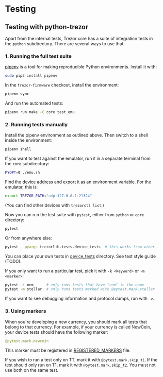 # Testing

## Testing with python-trezor

Apart from the internal tests, Trezor core has a suite of integration tests in the
`python` subdirectory. There are several ways to use that.


### 1. Running the full test suite

[pipenv] is a tool for making reproducible Python environments. Install it with:
```sh
sudo pip3 install pipenv
```
In the `frezor-firmware` checkout, install the environment:
```sh
pipenv sync
```
And run the automated tests:
```sh
pipenv run make -C core test_emu
```


### 2. Running tests manually

Install the pipenv environment as outlined above. Then switch to a shell inside the
environment:

```sh
pipenv shell
```

If you want to test against the emulator, run it in a separate terminal from the `core`
subdirectory:
```sh
PYOPT=0 ./emu.sh
```

Find the device address and export it as an environment variable. For the emulator, this
is:
```sh
export TREZOR_PATH="udp:127.0.0.1:21324"
```
(You can find other devices with `trezorctl list`.)

Now you can run the test suite with `pytest`, either from `python` or `core` directory:
```sh
pytest
```

Or from anywhere else:
```sh
pytest --pyargs trezorlib.tests.device_tests  # this works from other locations
```

You can place your own tests in [device_tests] directory. See test style guide (TODO).

If you only want to run a particular test, pick it with `-k <keyword>` or `-m <marker>`:

```sh
pytest -k nem      # only runs tests that have "nem" in the name
pytest -m stellar  # only runs tests marked with @pytest.mark.stellar
```

If you want to see debugging information and protocol dumps, run with `-v`.


### 3. Using markers

When you're developing a new currency, you should mark all tests that belong to that
currency. For example, if your currency is called NewCoin, your device tests should have
the following marker:

```python
@pytest.mark.newcoin
```

This marker must be registered in [REGISTERED_MARKERS] file.

If you wish to run a test only on TT, mark it with `@pytest.mark.skip_t1`.
If the test should only run on T1, mark it with `@pytest.mark.skip_t2`.
You must not use both on the same test.

[pipenv]: https://docs.pipenv.org/
[device_tests]: ../../python/trezorlib/tests/device_tests
[REGISTERED_MARKERS]: ../../python/trezorlib/tests/device_tests/REGISTERED_MARKERS
